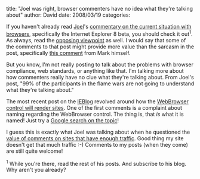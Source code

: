 
title: "Joel was right, browser commenters have no idea what they're talking about"
author: David
date: 2008/03/19
categories: 

If you haven't already read [Joel](http://www.joelonsoftware.com/)'s [commentary on the current situation with browsers](http://www.joelonsoftware.com/items/2008/03/17.html), specifically the Internet Explorer 8 beta, you should check it out<sup>1</sup>. As always, read the [opposing viewpoint](http://diveintomark.org/archives/2008/03/18/translation-from-ms-speak-to-english-of-selected-portions-of-joel-spolskys-martin-headsets) as well. I would say that some of the comments to that post might provide more value than the sarcasm in the post, specifically [this comment](http://diveintomark.org/archives/2008/03/18/translation-from-ms-speak-to-english-of-selected-portions-of-joel-spolskys-martin-headsets#comment-11535) from Mark himself. 

But you know, I'm not really posting to talk about the problems with browser compliance, web standards, or anything like that. I'm talking more about how commenters really have no clue what they're talking about. From Joel's post, "99% of the participants in the flame wars are not going to understand what they're talking about." 

The most recent post on the [IEBlog](http://blogs.msdn.com/ie/) revolved around how the [WebBrowser control will render sites](http://blogs.msdn.com/ie/archive/2008/03/18/webbrowser-control-rendering-modes-in-ie8.aspx). One of the first comments is a complaint about naming regarding the WebBrowser control. The thing is, that *is* what it is named! Just try a [Google search on the topic](http://www.google.com/search?hl=en&q=webbrowser%20control)! 

I guess this is exactly what Joel was talking about when he questioned the [value of comments on sites that have enough traffic](http://www.joelonsoftware.com/items/2007/07/20.html). Good thing my site doesn't get that much traffic :-) Comments to my posts (when they come) are still quite welcome! 

<sup>1</sup> While you're there, read the rest of his posts. And subscribe to his blog. Why aren't you already?

